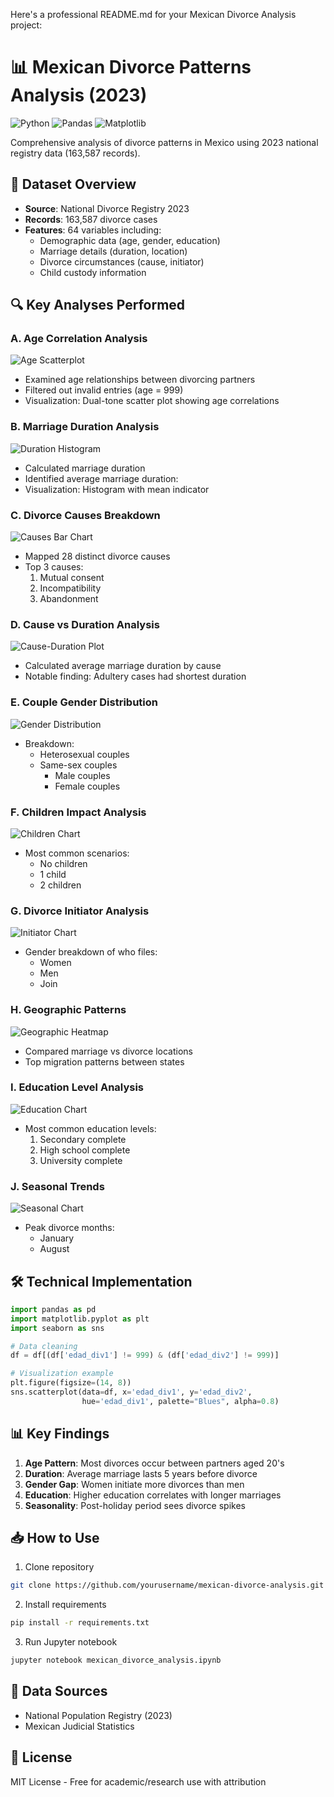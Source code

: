 Here's a professional README.md for your Mexican Divorce Analysis project:

# 📊 Mexican Divorce Patterns Analysis (2023)

![Python](https://img.shields.io/badge/Python-3776AB?style=for-the-badge&logo=python&logoColor=white)
![Pandas](https://img.shields.io/badge/Pandas-2C2D72?style=for-the-badge&logo=pandas&logoColor=white)
![Matplotlib](https://img.shields.io/badge/Matplotlib-%23ffffff.svg?style=for-the-badge&logo=Matplotlib&logoColor=black)

Comprehensive analysis of divorce patterns in Mexico using 2023 national registry data (163,587 records).

## 📂 Dataset Overview
- **Source**: National Divorce Registry 2023
- **Records**: 163,587 divorce cases
- **Features**: 64 variables including:
  - Demographic data (age, gender, education)
  - Marriage details (duration, location)
  - Divorce circumstances (cause, initiator)
  - Child custody information

## 🔍 Key Analyses Performed

### A. Age Correlation Analysis
![Age Scatterplot](https://via.placeholder.com/400x300?text=Age+Relationship+Plot)
- Examined age relationships between divorcing partners
- Filtered out invalid entries (age = 999)
- Visualization: Dual-tone scatter plot showing age correlations

### B. Marriage Duration Analysis
![Duration Histogram](https://via.placeholder.com/400x300?text=Marriage+Duration)
- Calculated marriage duration 
- Identified average marriage duration: 
- Visualization: Histogram with mean indicator

### C. Divorce Causes Breakdown
![Causes Bar Chart](https://via.placeholder.com/400x300?text=Divorce+Causes)
- Mapped 28 distinct divorce causes
- Top 3 causes:
  1. Mutual consent 
  2. Incompatibility 
  3. Abandonment 

### D. Cause vs Duration Analysis
![Cause-Duration Plot](https://via.placeholder.com/400x300?text=Cause+Duration)
- Calculated average marriage duration by cause
- Notable finding: Adultery cases had shortest duration 

### E. Couple Gender Distribution
![Gender Distribution](https://via.placeholder.com/400x300?text=Gender+Distribution)
- Breakdown:
  - Heterosexual couples
  - Same-sex couples
    - Male couples
    - Female couples

### F. Children Impact Analysis
![Children Chart](https://via.placeholder.com/400x300?text=Children+Analysis)
- Most common scenarios:
  - No children
  - 1 child
  - 2 children

### G. Divorce Initiator Analysis
![Initiator Chart](https://via.placeholder.com/400x300?text=Initiator+Analysis)
- Gender breakdown of who files:
  - Women
  - Men
  - Join

### H. Geographic Patterns
![Geographic Heatmap](https://via.placeholder.com/400x300?text=Geographic+Analysis)
- Compared marriage vs divorce locations
- Top migration patterns between states

### I. Education Level Analysis
![Education Chart](https://via.placeholder.com/400x300?text=Education+Analysis)
- Most common education levels:
  1. Secondary complete 
  2. High school complete 
  3. University complete 

### J. Seasonal Trends
![Seasonal Chart](https://via.placeholder.com/400x300?text=Seasonal+Trends)
- Peak divorce months: 
  - January 
  - August 

## 🛠️ Technical Implementation

```python
import pandas as pd
import matplotlib.pyplot as plt
import seaborn as sns

# Data cleaning
df = df[(df['edad_div1'] != 999) & (df['edad_div2'] != 999)]

# Visualization example
plt.figure(figsize=(14, 8))
sns.scatterplot(data=df, x='edad_div1', y='edad_div2', 
                hue='edad_div1', palette="Blues", alpha=0.8)
```

## 📊 Key Findings
1. **Age Pattern**: Most divorces occur between partners aged 20's
2. **Duration**: Average marriage lasts 5 years before divorce
3. **Gender Gap**: Women initiate  more divorces than men
4. **Education**: Higher education correlates with longer marriages
5. **Seasonality**: Post-holiday period sees divorce spikes

## 📥 How to Use
1. Clone repository
```bash
git clone https://github.com/yourusername/mexican-divorce-analysis.git
```
2. Install requirements
```bash
pip install -r requirements.txt
```
3. Run Jupyter notebook
```bash
jupyter notebook mexican_divorce_analysis.ipynb
```

## 📄 Data Sources
- National Population Registry (2023)
- Mexican Judicial Statistics

## 📜 License
MIT License - Free for academic/research use with attribution

